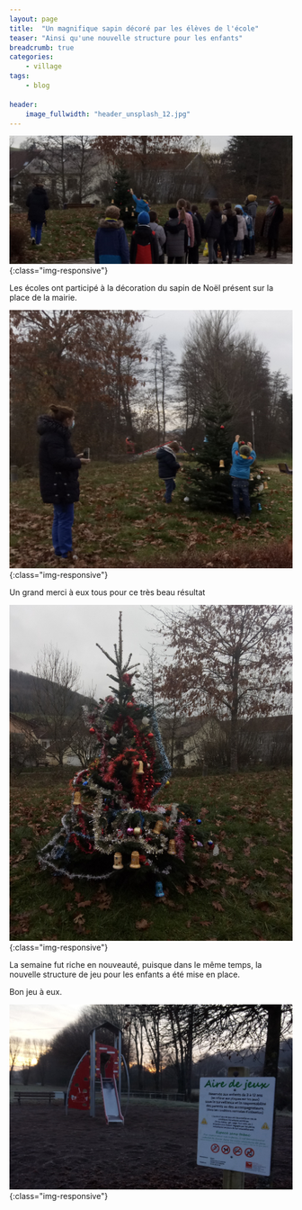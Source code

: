```yaml
---
layout: page
title:  "Un magnifique sapin décoré par les élèves de l'école"
teaser: "Ainsi qu'une nouvelle structure pour les enfants"
breadcrumb: true
categories:
    - village
tags:
    - blog
    
header:
    image_fullwidth: "header_unsplash_12.jpg"
---
```

<!--more-->


![Etape 1](/assets/img/202012/sapin1.jpg){:class="img-responsive"}

Les écoles ont participé à la décoration du sapin de Noël présent sur la place de la mairie. 

![Etape 2](/assets/img/202012/sapin2.jpg){:class="img-responsive"}

Un grand merci à eux tous pour ce très beau résultat

![Etape 3](/assets/img/202012/sapin3.jpg){:class="img-responsive"}


La semaine fut riche en nouveauté, puisque dans le même temps, la nouvelle structure de jeu pour les enfants a été mise en place. 

Bon jeu à eux. 

![Nouvelle structure](/assets/img/202012/nouveaux_jeux.jpg){:class="img-responsive"}


